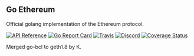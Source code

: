 ## Go Ethereum

Official golang implementation of the Ethereum protocol.

[![API Reference](
https://camo.githubusercontent.com/915b7be44ada53c290eb157634330494ebe3e30a/68747470733a2f2f676f646f632e6f72672f6769746875622e636f6d2f676f6c616e672f6764646f3f7374617475732e737667
)](https://godoc.org/github.com/ethereum/go-ethereum)
[![Go Report Card](https://goreportcard.com/badge/github.com/ethereum/go-ethereum)](https://goreportcard.com/report/github.com/ethereum/go-ethereum)
[![Travis](https://travis-ci.org/bcl-chain/go-ethereum.svg?branch=k-merge-branch)](https://travis-ci.org/bcl-chain/go-ethereum)
[![Discord](https://img.shields.io/badge/discord-join%20chat-blue.svg)](https://discord.gg/nthXNEv)
[![Coverage Status](https://coveralls.io/repos/github/bcl-chain/go-ethereum/badge.svg?branch=k-merge-branch)](https://coveralls.io/github/bcl-chain/go-ethereum?branch=k-merge-branch)

Merged go-bcl to geth1.8 by K.
